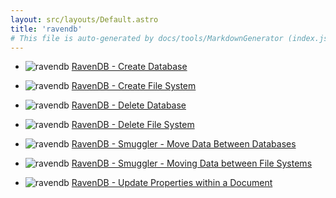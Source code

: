 ```yaml
---
layout: src/layouts/Default.astro
title: 'ravendb'
# This file is auto-generated by docs/tools/MarkdownGenerator (index.js)
---
```


<ul>

<li>

![ravendb](https://i.octopus.com/library/step-templates/ravendb.png) [RavenDB - Create Database](/ravendb/ravendb-create-database/)

</li>
        
<li>

![ravendb](https://i.octopus.com/library/step-templates/ravendb.png) [RavenDB - Create File System](/ravendb/ravendb-create-file-system/)

</li>
        
<li>

![ravendb](https://i.octopus.com/library/step-templates/ravendb.png) [RavenDB - Delete Database](/ravendb/ravendb-delete-database/)

</li>
        
<li>

![ravendb](https://i.octopus.com/library/step-templates/ravendb.png) [RavenDB - Delete File System](/ravendb/ravendb-delete-file-system/)

</li>
        
<li>

![ravendb](https://i.octopus.com/library/step-templates/ravendb.png) [RavenDB - Smuggler - Move Data Between Databases](/ravendb/ravendb-smuggler-move-data-between-databases/)

</li>
        
<li>

![ravendb](https://i.octopus.com/library/step-templates/ravendb.png) [RavenDB - Smuggler - Moving Data between File Systems](/ravendb/ravendb-smuggler-moving-data-between-file-systems/)

</li>
        
<li>

![ravendb](https://i.octopus.com/library/step-templates/ravendb.png) [RavenDB - Update Properties within a Document](/ravendb/ravendb-update-properties-within-a-document/)

</li>
        
</ul>
